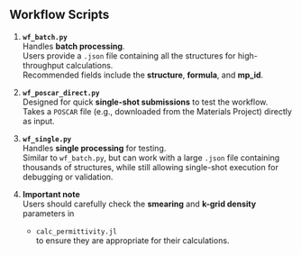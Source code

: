 ## Workflow Scripts

1. **`wf_batch.py`**  
   Handles **batch processing**.  
   Users provide a `.json` file containing all the structures for high-throughput calculations.  
   Recommended fields include the **structure**, **formula**, and **mp_id**.

2. **`wf_poscar_direct.py`**  
   Designed for quick **single-shot submissions** to test the workflow.  
   Takes a `POSCAR` file (e.g., downloaded from the Materials Project) directly as input.

3. **`wf_single.py`**  
   Handles **single processing** for testing.  
   Similar to `wf_batch.py`, but can work with a large `.json` file containing thousands of structures, while still allowing single-shot execution for debugging or validation.

4. **Important note**  
   Users should carefully check the **smearing** and **k-grid density** parameters in  
   - `calc_permittivity.jl`  
   to ensure they are appropriate for their calculations.
